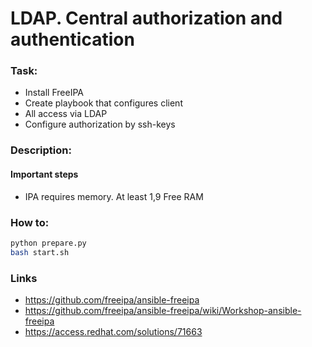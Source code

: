 # LDAP. Central authorization and authentication

### Task:

- Install FreeIPA
- Create playbook that configures client
- All access via LDAP
- Configure authorization by ssh-keys 

### Description:


#### Important steps

- IPA requires memory. At least 1,9 Free RAM

### How to:

```bash
python prepare.py
bash start.sh 
```

### Links

- https://github.com/freeipa/ansible-freeipa
- https://github.com/freeipa/ansible-freeipa/wiki/Workshop-ansible-freeipa
- https://access.redhat.com/solutions/71663

